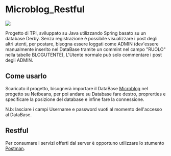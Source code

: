 # Microblog_Restful
![](https://img.shields.io/badge/PROJECT%20TYPE-SCHOOL-blue?style=for-the-badge&logo=google-scholar)

  Progetto di TPI, sviluppato su Java utilizzando Spring basato su un database Derby.
  Senza registrazione è possibile visualizzare i post degli altri utenti, per postare,
  bisogna essere loggati come ADMIN (dev'essere manualmente inserito nel DataBase tramite
  un commint nel campo "RUOLO" nella tabelle BLOGUTENTE),
  L'Utente normale può solo commentare i post degli ADMIN.
  
## Come usarlo
  Scaricato il progetto, bisognerà importare il DataBase [Microblog](https://github.com/Tutor-00/Microblog_Restful/tree/master/Microblog)
  nel progetto su Netbeans, per poi andare su Database fare destro, proprerties e specificare la posizione del database e infine
  fare la connessione.
  
  N.b: lasciare i campi Username e password vuoti al momento dell'accesso al DataBase.
  
## Restful
  Per consumare i servizi offerti dal server è opportuno utilizzare lo stumento [Postman](https://www.postman.com/).


    
